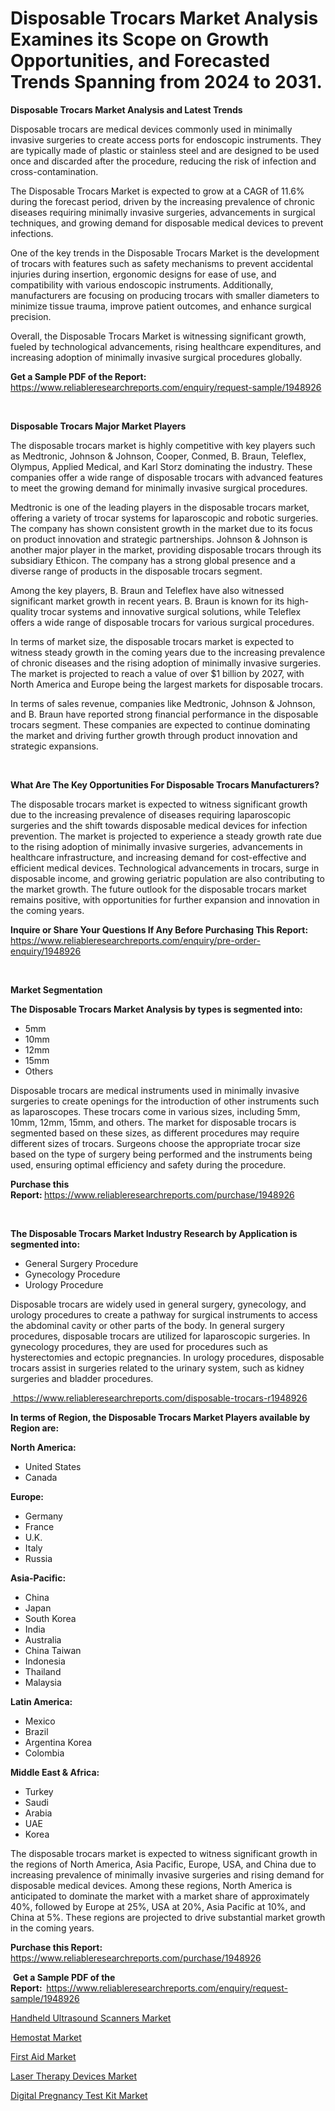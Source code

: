 <p><h1>Disposable Trocars Market Analysis Examines its Scope on Growth Opportunities, and Forecasted Trends Spanning from 2024 to 2031.</h1></p><p><strong>Disposable Trocars Market Analysis and Latest Trends</strong></p>
<p><p>Disposable trocars are medical devices commonly used in minimally invasive surgeries to create access ports for endoscopic instruments. They are typically made of plastic or stainless steel and are designed to be used once and discarded after the procedure, reducing the risk of infection and cross-contamination.</p><p>The Disposable Trocars Market is expected to grow at a CAGR of 11.6% during the forecast period, driven by the increasing prevalence of chronic diseases requiring minimally invasive surgeries, advancements in surgical techniques, and growing demand for disposable medical devices to prevent infections.</p><p>One of the key trends in the Disposable Trocars Market is the development of trocars with features such as safety mechanisms to prevent accidental injuries during insertion, ergonomic designs for ease of use, and compatibility with various endoscopic instruments. Additionally, manufacturers are focusing on producing trocars with smaller diameters to minimize tissue trauma, improve patient outcomes, and enhance surgical precision.</p><p>Overall, the Disposable Trocars Market is witnessing significant growth, fueled by technological advancements, rising healthcare expenditures, and increasing adoption of minimally invasive surgical procedures globally.</p></p>
<p><strong>Get a Sample PDF of the Report:&nbsp;</strong> <a href="https://www.reliableresearchreports.com/enquiry/request-sample/1948926">https://www.reliableresearchreports.com/enquiry/request-sample/1948926</a></p>
<p>&nbsp;</p>
<p><strong>Disposable Trocars Major Market Players</strong></p>
<p><p>The disposable trocars market is highly competitive with key players such as Medtronic, Johnson & Johnson, Cooper, Conmed, B. Braun, Teleflex, Olympus, Applied Medical, and Karl Storz dominating the industry. These companies offer a wide range of disposable trocars with advanced features to meet the growing demand for minimally invasive surgical procedures.</p><p>Medtronic is one of the leading players in the disposable trocars market, offering a variety of trocar systems for laparoscopic and robotic surgeries. The company has shown consistent growth in the market due to its focus on product innovation and strategic partnerships. Johnson & Johnson is another major player in the market, providing disposable trocars through its subsidiary Ethicon. The company has a strong global presence and a diverse range of products in the disposable trocars segment.</p><p>Among the key players, B. Braun and Teleflex have also witnessed significant market growth in recent years. B. Braun is known for its high-quality trocar systems and innovative surgical solutions, while Teleflex offers a wide range of disposable trocars for various surgical procedures.</p><p>In terms of market size, the disposable trocars market is expected to witness steady growth in the coming years due to the increasing prevalence of chronic diseases and the rising adoption of minimally invasive surgeries. The market is projected to reach a value of over $1 billion by 2027, with North America and Europe being the largest markets for disposable trocars.</p><p>In terms of sales revenue, companies like Medtronic, Johnson & Johnson, and B. Braun have reported strong financial performance in the disposable trocars segment. These companies are expected to continue dominating the market and driving further growth through product innovation and strategic expansions.</p></p>
<p>&nbsp;</p>
<p><strong>What Are The Key Opportunities For Disposable Trocars Manufacturers?</strong></p>
<p><p>The disposable trocars market is expected to witness significant growth due to the increasing prevalence of diseases requiring laparoscopic surgeries and the shift towards disposable medical devices for infection prevention. The market is projected to experience a steady growth rate due to the rising adoption of minimally invasive surgeries, advancements in healthcare infrastructure, and increasing demand for cost-effective and efficient medical devices. Technological advancements in trocars, surge in disposable income, and growing geriatric population are also contributing to the market growth. The future outlook for the disposable trocars market remains positive, with opportunities for further expansion and innovation in the coming years.</p></p>
<p><strong>Inquire or Share Your Questions If Any Before Purchasing This Report:</strong> <a href="https://www.reliableresearchreports.com/enquiry/pre-order-enquiry/1948926">https://www.reliableresearchreports.com/enquiry/pre-order-enquiry/1948926</a></p>
<p>&nbsp;</p>
<p><strong>Market Segmentation</strong></p>
<p><strong>The Disposable Trocars Market Analysis by types is segmented into:</strong></p>
<p><ul><li>5mm</li><li>10mm</li><li>12mm</li><li>15mm</li><li>Others</li></ul></p>
<p><p>Disposable trocars are medical instruments used in minimally invasive surgeries to create openings for the introduction of other instruments such as laparoscopes. These trocars come in various sizes, including 5mm, 10mm, 12mm, 15mm, and others. The market for disposable trocars is segmented based on these sizes, as different procedures may require different sizes of trocars. Surgeons choose the appropriate trocar size based on the type of surgery being performed and the instruments being used, ensuring optimal efficiency and safety during the procedure.</p></p>
<p><strong>Purchase this Report:&nbsp;</strong><a href="https://www.reliableresearchreports.com/purchase/1948926">https://www.reliableresearchreports.com/purchase/1948926</a></p>
<p>&nbsp;</p>
<p><strong>The Disposable Trocars Market Industry Research by Application is segmented into:</strong></p>
<p><ul><li>General Surgery Procedure</li><li>Gynecology Procedure</li><li>Urology Procedure</li></ul></p>
<p><p>Disposable trocars are widely used in general surgery, gynecology, and urology procedures to create a pathway for surgical instruments to access the abdominal cavity or other parts of the body. In general surgery procedures, disposable trocars are utilized for laparoscopic surgeries. In gynecology procedures, they are used for procedures such as hysterectomies and ectopic pregnancies. In urology procedures, disposable trocars assist in surgeries related to the urinary system, such as kidney surgeries and bladder procedures.</p></p>
<p><a href="https://www.reliableresearchreports.com/disposable-trocars-r1948926">&nbsp;https://www.reliableresearchreports.com/disposable-trocars-r1948926</a></p>
<p><strong>In terms of Region, the Disposable Trocars Market Players available by Region are:</strong></p>
<p>
    <p> <strong> North America: </strong>
        <ul>
            <li>United States</li>
            <li>Canada</li>
        </ul>
        </p> 
    <p> <strong> Europe: </strong>
        <ul>
            <li>Germany</li>
            <li>France</li>
            <li>U.K.</li>
            <li>Italy</li>
            <li>Russia</li>
        </ul>
        </p> 
    <p> <strong> Asia-Pacific: </strong>
        <ul>
            <li>China</li>
            <li>Japan</li>
            <li>South Korea</li>
            <li>India</li>
            <li>Australia</li>
            <li>China Taiwan</li>
            <li>Indonesia</li>
            <li>Thailand</li>
            <li>Malaysia</li>
        </ul>
        </p> 
    <p> <strong> Latin America: </strong>
        <ul>
            <li>Mexico</li>
            <li>Brazil</li>
            <li>Argentina Korea</li>
            <li>Colombia</li>
        </ul>
        </p> 
    <p> <strong> Middle East & Africa: </strong>
        <ul>
            <li>Turkey</li>
            <li>Saudi</li>
            <li>Arabia</li>
            <li>UAE</li>
            <li>Korea</li>
        </ul>
    </p>
    </p>
<p><p>The disposable trocars market is expected to witness significant growth in the regions of North America, Asia Pacific, Europe, USA, and China due to increasing prevalence of minimally invasive surgeries and rising demand for disposable medical devices. Among these regions, North America is anticipated to dominate the market with a market share of approximately 40%, followed by Europe at 25%, USA at 20%, Asia Pacific at 10%, and China at 5%. These regions are projected to drive substantial market growth in the coming years.</p></p>
<p><strong>Purchase this Report: </strong><a href="https://www.reliableresearchreports.com/purchase/1948926">https://www.reliableresearchreports.com/purchase/1948926</a></p>
<p>&nbsp;<strong>Get a Sample PDF of the Report:&nbsp;&nbsp;</strong><a href="https://www.reliableresearchreports.com/enquiry/request-sample/1948926">https://www.reliableresearchreports.com/enquiry/request-sample/1948926</a></p>
<p><strong></strong></p>
<p><p><a href="https://github.com/dmmanir420/Market-Research-Report-List-2/blob/main/handheld-ultrasound-scanners-market.md">Handheld Ultrasound Scanners Market</a></p><p><a href="https://github.com/gcimaudf65/Market-Research-Report-List-2/blob/main/hemostat-market.md">Hemostat Market</a></p><p><a href="https://github.com/susanjprice2023/Market-Research-Report-List-2/blob/main/first-aid-market.md">First Aid Market</a></p><p><a href="https://github.com/sardarp081/Market-Research-Report-List-2/blob/main/laser-therapy-devices-market.md">Laser Therapy Devices Market</a></p><p><a href="https://github.com/waylose1223/Market-Research-Report-List-2/blob/main/digital-pregnancy-test-kit-market.md">Digital Pregnancy Test Kit Market</a></p></p>
